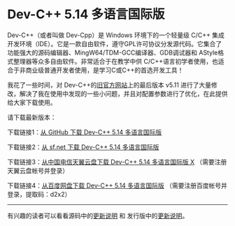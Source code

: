 ﻿# Dev-C++ 5.14 多语言国际版
Dev-C++（或者叫做 Dev-Cpp）是 Windows 环境下的一个轻量级 C/C++ 集成开发环境（IDE）。它是一款自由软件，遵守GPL许可协议分发源代码。它集合了功能强大的源码编辑器、MingW64/TDM-GCC编译器、GDB调试器和 AStyle格式整理器等众多自由软件。非常适合于在教学中供 C/C++语言初学者使用，也适合于非商业级普通开发者使用，是学习C或C++的首选开发工具！

我花了一些时间，对 Dev-C++的[旧官方网站](https://sourceforge.net/projects/orwelldevcpp/)上的最后版本 v5.11 进行了大量修改，解决了我在使用中发现的一些小问题，并且对配置参数进行了优化，在此提供给大家下载使用。

请下载最新版本：

下载链接1：[从 GitHub 下载 Dev-C++ 5.14 多语言国际版](https://github.com/banzhusoft/devcpp-cn/releases/download/v5.14/Dev-Cpp-5.14.exe) 

下载链接2：[从 sf.net 下载 Dev-C++ 5.14 多语言国际版](https://sourceforge.net/projects/devcpp20/) 

下载链接3：[从中国电信天翼云盘下载 Dev-C++ 5.14 多语言国际版 X](https://cloud.189.cn/) （需要注册天翼云盘帐号并登录）

下载链接4：[从百度网盘下载 Dev-C++ 5.14 多语言国际版](https://pan.baidu.com/s/1mMTwvOSQfxHxt-haEYGIxg) （需要注册百度帐号并登录，提取码：d2x2）

----
有兴趣的读者可以看看源码中的[更新说明](Source/!whatsnew-abli.txt) 和 发行版中的[更新说明](Release/whatsnew-cn.txt)。

